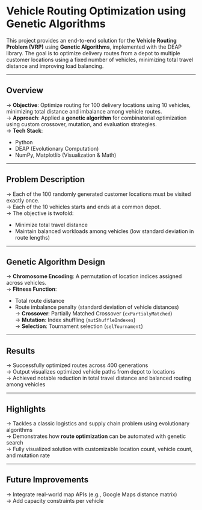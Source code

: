 # Vehicle Routing Optimization using Genetic Algorithms  

This project provides an end-to-end solution for the **Vehicle Routing Problem (VRP)** using **Genetic Algorithms**, implemented with the DEAP library. The goal is to optimize delivery routes from a depot to multiple customer locations using a fixed number of vehicles, minimizing total travel distance and improving load balancing.  

---

## Overview  

-> **Objective**: Optimize routing for 100 delivery locations using 10 vehicles, minimizing total distance and imbalance among vehicle routes.  
-> **Approach**: Applied a **genetic algorithm** for combinatorial optimization using custom crossover, mutation, and evaluation strategies.  
-> **Tech Stack**:  
   - Python  
   - DEAP (Evolutionary Computation)  
   - NumPy, Matplotlib (Visualization & Math)  

---

## Problem Description  

-> Each of the 100 randomly generated customer locations must be visited exactly once.  
-> Each of the 10 vehicles starts and ends at a common depot.  
-> The objective is twofold:  
   - Minimize total travel distance  
   - Maintain balanced workloads among vehicles (low standard deviation in route lengths)  

---

## Genetic Algorithm Design  

-> **Chromosome Encoding**: A permutation of location indices assigned across vehicles.  
-> **Fitness Function**:  
   - Total route distance  
   - Route imbalance penalty (standard deviation of vehicle distances)  
-> **Crossover**: Partially Matched Crossover (`cxPartialyMatched`)  
-> **Mutation**: Index shuffling (`mutShuffleIndexes`)  
-> **Selection**: Tournament selection (`selTournament`)  

---

## Results  

-> Successfully optimized routes across 400 generations  
-> Output visualizes optimized vehicle paths from depot to locations  
-> Achieved notable reduction in total travel distance and balanced routing among vehicles  

---

## Highlights  

-> Tackles a classic logistics and supply chain problem using evolutionary algorithms  
-> Demonstrates how **route optimization** can be automated with genetic search  
-> Fully visualized solution with customizable location count, vehicle count, and mutation rate  

---

## Future Improvements  

-> Integrate real-world map APIs (e.g., Google Maps distance matrix)  
-> Add capacity constraints per vehicle  
